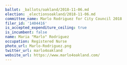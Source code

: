 ```yaml
---
ballot: _ballots/oakland/2018-11-06.md
election: _electionsoakland/2018-11-06.md
committee_name: Marlo Rodriguez for City Council 2018
filer_id: '1404416'
is_accepted_expenditure_ceiling: true
is_incumbent: false
name: Maria "Marlo" Rodriguez
occupation: Registered Nurse
photo_url: Marlo-Rodriguez.png
twitter_url: marlo4oakland
website_url: https://www.marlo4oakland.com/
---
```

